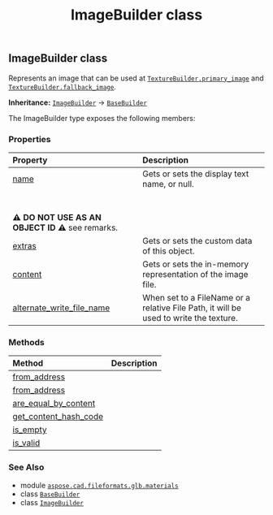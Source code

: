 ﻿---
title: ImageBuilder class
second_title: Aspose.CAD for Python via .NET API References
description: 
type: docs
weight: 20
url: /python-net/aspose.cad.fileformats.glb.materials/imagebuilder/
is_root: false
---

## ImageBuilder class

Represents an image that can be used at [`TextureBuilder.primary_image`](/cad/python-net/aspose.cad.fileformats.glb.materials/texturebuilder#primary_image) and [`TextureBuilder.fallback_image`](/cad/python-net/aspose.cad.fileformats.glb.materials/texturebuilder#fallback_image).



**Inheritance:** [`ImageBuilder`](/cad/python-net/aspose.cad.fileformats.glb.materials/imagebuilder) → 
[`BaseBuilder`](/cad/python-net/aspose.cad.fileformats.glb.geometry/basebuilder)



The ImageBuilder type exposes the following members:

### Properties
| Property | Description |
| :- | :- |
| [name](/cad/python-net/aspose.cad.fileformats.glb.materials/imagebuilder/name) | Gets or sets the display text name, or null.<br/><br/>**⚠️ DO NOT USE AS AN OBJECT ID ⚠️**  see remarks. |
| [extras](/cad/python-net/aspose.cad.fileformats.glb.materials/imagebuilder/extras) | Gets or sets the custom data of this object. |
| [content](/cad/python-net/aspose.cad.fileformats.glb.materials/imagebuilder/content) | Gets or sets the in-memory representation of the image file. |
| [alternate_write_file_name](/cad/python-net/aspose.cad.fileformats.glb.materials/imagebuilder/alternate_write_file_name) | When set to a FileName or a relative File Path, it will be used to write the texture. |


### Methods
| Method | Description |
| :- | :- |
| [from_address](/cad/python-net/aspose.cad.fileformats.glb.materials/imagebuilder/from_address/#aspose.cad.fileformats.glb.memory.MemoryImage-str) |  |
| [from_address](/cad/python-net/aspose.cad.fileformats.glb.materials/imagebuilder/from_address/#aspose.cad.fileformats.glb.memory.MemoryImage-str-aspose.cad.fileformats.glb.io.JsonContent) |  |
| [are_equal_by_content](/cad/python-net/aspose.cad.fileformats.glb.materials/imagebuilder/are_equal_by_content/#aspose.cad.fileformats.glb.materials.ImageBuilder-aspose.cad.fileformats.glb.materials.ImageBuilder) |  |
| [get_content_hash_code](/cad/python-net/aspose.cad.fileformats.glb.materials/imagebuilder/get_content_hash_code/#aspose.cad.fileformats.glb.materials.ImageBuilder) |  |
| [is_empty](/cad/python-net/aspose.cad.fileformats.glb.materials/imagebuilder/is_empty/#aspose.cad.fileformats.glb.materials.ImageBuilder) |  |
| [is_valid](/cad/python-net/aspose.cad.fileformats.glb.materials/imagebuilder/is_valid/#aspose.cad.fileformats.glb.materials.ImageBuilder) |  |



### See Also
* module [`aspose.cad.fileformats.glb.materials`](..)
* class [`BaseBuilder`](/cad/python-net/aspose.cad.fileformats.glb.geometry/basebuilder)
* class [`ImageBuilder`](/cad/python-net/aspose.cad.fileformats.glb.materials/imagebuilder)
